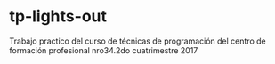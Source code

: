 # tp-lights-out
Trabajo practico del curso de técnicas de programación del centro de formación profesional nro34.2do cuatrimestre 2017